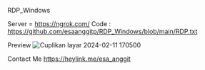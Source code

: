 RDP_Windows


Server = https://ngrok.com/
Code : https://github.com/esaanggitp/RDP_Windows/blob/main/RDP.txt

Preview 
![Cuplikan layar 2024-02-11 170500](https://github.com/esaanggitp/RDP_Windows/assets/38856760/5e601e80-6178-48a1-ba62-aac76e081610)

Contact Me
https://heylink.me/esa_anggit
